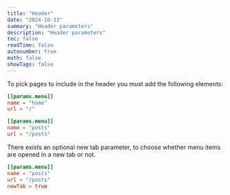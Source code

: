 ```yaml
---
title: "Header"
date: "2024-10-13"
summary: "Header parameters"
description: "Header parameters"
toc: false
readTime: false
autonumber: true
math: false
showTags: false
---
```


To pick pages to include in the header you must add the following elements:

```toml
[[params.menu]]
name = "home"
url = "/"

[[params.menu]]
name = "posts"
url = "/posts"
```

There exists an optional new tab parameter, to choose whether menu items are opened in a new tab or not. 

```toml
[[params.menu]]
name = "posts"
url = "/posts"
newTab = true
```

